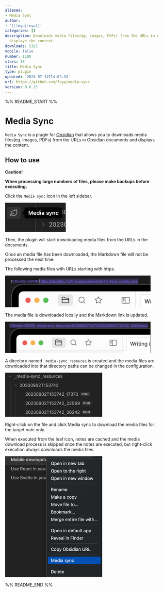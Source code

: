 ```yaml
---
aliases:
- Media Sync
author:
- '[[fnya|fnya]]'
categories: []
description: Downloads media files(eg. images, PDFs) from the URLs in documents and
  displays the content.
downloads: 5325
mobile: false
number: 1100
stars: 18
title: Media Sync
type: plugin
updated: '2024-07-14T14:02:33'
url: https://github.com/fnya/media-sync
version: 0.0.15
---
```


%% README_START %%

# Media Sync

`Media Sync` is a plugin for [Obsidian](https://obsidian.md) that allows you to downloads media files(eg. images, PDFs) from the URLs in Obsidian documents and displays the content.

## How to use

**Caution!**

**When processing large numbers of files, please make backups before executing.**

Click the `Media sync` icon in the left sidebar.

<img src="https://raw.githubusercontent.com/fnya/media-sync/HEAD/resources/image01.png" width="200">

Then, the plugin will start downloading media files from the URLs in the documents.

Once an media file has been downloaded, the Markdown file will not be processed the next time.

The following media files with URLs starting with https.

<img src="https://raw.githubusercontent.com/fnya/media-sync/HEAD/resources/image02.png" width="480">

The media file is downloaded locally and the Markdown link is updated.

<img src="https://raw.githubusercontent.com/fnya/media-sync/HEAD/resources/image03.png" width="480">

A directory named `_media-sync_resouces` is created and the media files are downloaded into that directory paths can be changed in the configuration.

<img src="https://raw.githubusercontent.com/fnya/media-sync/HEAD/resources/image04.png" width="320">

Right-click on the file and click Media sync to download the media files for the target note only.

When executed from the leaf icon, notes are cached and the media download process is skipped once the notes are executed, but right-click execution always downloads the media files.

<img src="https://raw.githubusercontent.com/fnya/media-sync/HEAD/resources/image05.png" width="320">


%% README_END %%